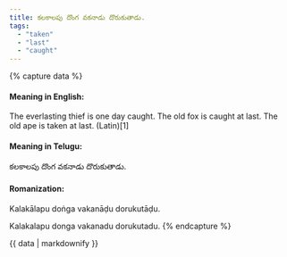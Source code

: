 ```yaml
---
title: కలకాలపు దొంగ వకనాడు దొరుకుతాడు.
tags:
  - "taken"
  - "last"
  - "caught"
---
```


{% capture data %}
#### Meaning in English:
The everlasting thief is one day caught.
The old fox is caught at last.
The old ape is taken at last. (Latin)[1]

#### Meaning in Telugu:
కలకాలపు దొంగ వకనాడు దొరుకుతాడు.

#### Romanization:
Kalakālapu doṅga vakanāḍu dorukutāḍu.

Kalakalapu donga vakanadu dorukutadu.
{% endcapture %}

{{ data | markdownify }}


